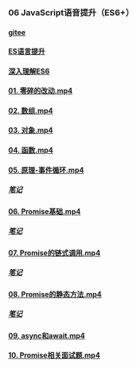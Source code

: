 ### 06 JavaScript语音提升（ES6+）

#### 	[gitee](https://gitee.com/dev-edu/frontend-training/tree/master)

#### 	[ES语言提升](./ES语言提升.md)

#### 	[深入理解ES6](./深入理解ES6.pdf)

#### 	[01. 零碎的改动.mp4](https://www.youtube.com/watch?v=MSAWyplL0jg&list=PLRxJGZOBxjTNIhex5oh44bl9QH2R7AuXl&index=93)

#### [02. 数组.mp4](https://www.youtube.com/watch?v=YkzZbherpRU&list=PLRxJGZOBxjTNIhex5oh44bl9QH2R7AuXl&index=93)

#### [03. 对象.mp4](https://www.youtube.com/watch?v=ScsscE6rHe4&list=PLRxJGZOBxjTNIhex5oh44bl9QH2R7AuXl&index=94)

#### [04. 函数.mp4](https://www.youtube.com/watch?v=WmX2TvF3qr0&list=PLRxJGZOBxjTNIhex5oh44bl9QH2R7AuXl&index=95)

#### [05. 原理-事件循环.mp4](https://www.youtube.com/watch?v=FNr7G0GLYRc&list=PLRxJGZOBxjTNIhex5oh44bl9QH2R7AuXl&index=96)

##### 		[笔记](./05.%20事件循环/课件.md)

#### [06. Promise基础.mp4](https://www.youtube.com/watch?v=sZs-r-IdSr0&list=PLRxJGZOBxjTNIhex5oh44bl9QH2R7AuXl&index=97)

##### 		[笔记](./06.%20Promise基础/笔记.md)

#### [07. Promise的链式调用.mp4](https://www.youtube.com/watch?v=14qz3XswrKQ&list=PLRxJGZOBxjTNIhex5oh44bl9QH2R7AuXl&index=98)

##### 		[笔记](./07.%20Promise的链式调用/笔记.md)

#### [08. Promise的静态方法.mp4](https://www.youtube.com/watch?v=CWPvMyKzigA&list=PLRxJGZOBxjTNIhex5oh44bl9QH2R7AuXl&index=99)

##### 		[笔记](./08.%20Promise的静态方法/笔记.md)

#### [09. async和await.mp4](https://www.youtube.com/watch?v=1xkkWHmZ76c&list=PLRxJGZOBxjTNIhex5oh44bl9QH2R7AuXl&index=100)

#### [10. Promise相关面试题.mp4](https://www.youtube.com/watch?v=WJRyTlAmfwQ&list=PLRxJGZOBxjTNIhex5oh44bl9QH2R7AuXl&index=101)

